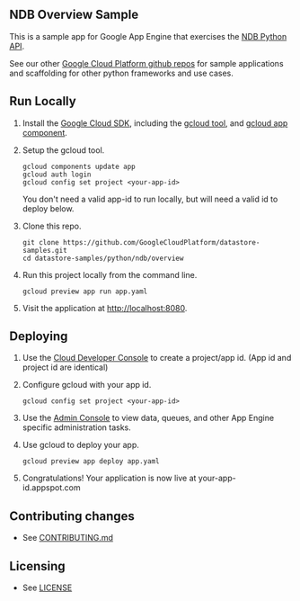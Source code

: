 ## NDB Overview Sample

This is a sample app for Google App Engine that exercises the [NDB Python API](https://cloud.google.com/appengine/docs/python/ndb/).

See our other [Google Cloud Platform github
repos](https://github.com/GoogleCloudPlatform) for sample applications and
scaffolding for other python frameworks and use cases.

## Run Locally
1. Install the [Google Cloud SDK](https://cloud.google.com/sdk/), including the [gcloud tool](https://cloud.google.com/sdk/gcloud/), and [gcloud app component](https://cloud.google.com/sdk/gcloud-app).
2. Setup the gcloud tool.

   ```
   gcloud components update app
   gcloud auth login
   gcloud config set project <your-app-id>
   ```
   You don't need a valid app-id to run locally, but will need a valid id to deploy below.

1. Clone this repo.

   ```
   git clone https://github.com/GoogleCloudPlatform/datastore-samples.git
   cd datastore-samples/python/ndb/overview
   ```
1. Run this project locally from the command line.

   ```
   gcloud preview app run app.yaml
   ```

1. Visit the application at [http://localhost:8080](http://localhost:8080).

## Deploying

1. Use the [Cloud Developer Console](https://console.developer.google.com)  to create a project/app id. (App id and project id are identical)
2. Configure gcloud with your app id.

   ```
   gcloud config set project <your-app-id>
   ```
1. Use the [Admin Console](https://appengine.google.com) to view data, queues, and other App Engine specific administration tasks.
1. Use gcloud to deploy your app.

   ```
   gcloud preview app deploy app.yaml
   ```

1. Congratulations!  Your application is now live at your-app-id.appspot.com

## Contributing changes

* See [CONTRIBUTING.md](../../CONTRIBUTING.md)

## Licensing

* See [LICENSE](../../LICENSE)
